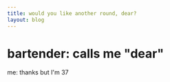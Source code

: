 ```yaml
---
title: would you like another round, dear?
layout: blog
---
```

# bartender: calls me "dear"

me: thanks but I'm 37